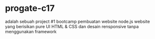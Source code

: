 # progate-c17
adalah sebuah project #1 bootcamp pembuatan website node.js
website yang berisikan pure UI HTML & CSS dan desain rensponsive tanpa menggunakan framework
